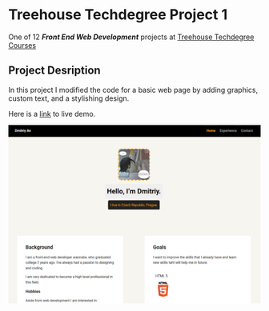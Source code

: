 # Treehouse Techdegree Project 1
One of 12 **_Front End Web Development_** projects at <a href="https://teamtreehouse.com/techdegree/front-end-web-development" target="_blank">Treehouse Techdegree Courses</a>
## Project Desription
In this project I modified the code for a basic web page by adding graphics, custom text, and a stylishing design.

Here is a <a href="https://dmitriyaa.github.io/techdegree-project-1/" target="_blank">link</a> to live demo.

![creenshot of the website](https://raw.githubusercontent.com/dmitriyaa/storage/master/screenshot--techdegree-project-1.png)